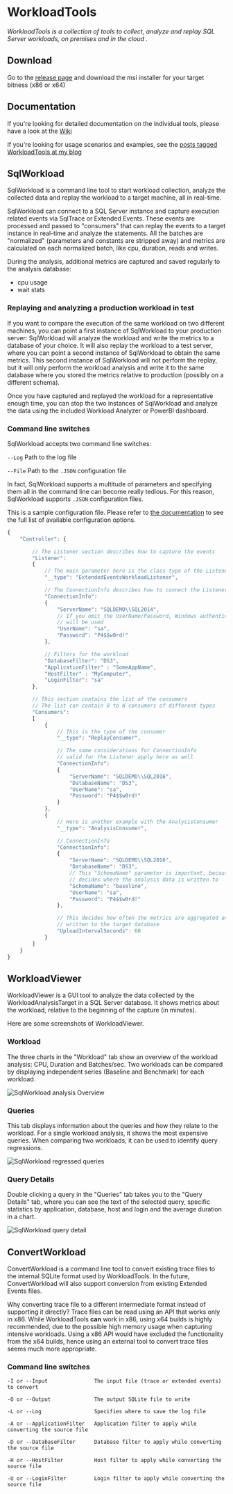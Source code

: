 # WorkloadTools

*WorkloadTools is a collection of tools to collect, analyze and replay SQL Server workloads, on premises and in the cloud .*

## Download

Go to the [release page](https://github.com/spaghettidba/WorkloadTools/releases/latest) and download the msi installer for your target bitness (x86 or x64) 

## Documentation

If you're looking for detailed documentation on the individual tools, please have a look at the [Wiki](https://github.com/spaghettidba/WorkloadTools/wiki)

If you're looking for usage scenarios and examples, see the [posts tagged WorkloadTools at my blog](https://spaghettidba.com/tag/workloadtools/)

## SqlWorkload

SqlWorkload is a command line tool to start workload collection, analyze the collected data and replay the workload to a target machine, all in real-time.

SqlWorkload can connect to a SQL Server instance and capture execution related events via SqlTrace or Extended Events. These events are processed and passed to "consumers" that can replay the events to a target instance in real-time and analyze the statements. 
All the batches are "normalized" (parameters and constants are stripped away) and metrics are calculated on each normalized batch, like cpu, duration, reads and writes.

During the analysis, additional metrics are captured and saved regularly to the analysis database:

- cpu usage
- wait stats

### Replaying and analyzing a production workload in test

If you want to compare the execution of the same workload on two different machines, you can point a first instance of SqlWorkload to your production server: SqlWorkload will analyze the workload and write the metrics to a database of your choice.
It will also replay the workload to a test server, where you can point a second instance of SqlWorkload to obtain the same metrics. This second instance of SqlWorkload will not perform the replay, but it will only perform the workload analysis and write it to the same database where you stored the metrics relative to production (possibly on a different schema).

Once you have captured and replayed the workload for a representative enough time, you can stop the two instances of SqlWorkload and analyze the data using the included Workload Analyzer or PowerBI dashboard.

### Command line switches

SqlWorkload accepts two command line switches:

`--Log` Path to the log file

`--File` Path to the `.JSON` configuration file

In fact, SqlWorkload supports a multitude of parameters and specifying them all in the command line can become really tedious. For this reason, SqlWorkload supports `.JSON` configuration files.

This is a sample configuration file. Please refer to [the documentation](https://github.com/spaghettidba/WorkloadTools/wiki) to see the full list of available configuration options.

```javascript
{
    "Controller": {

        // The Listener section describes how to capture the events
        "Listener":
        {
            // The main parameter here is the class type of the Listener
            "__type": "ExtendedEventsWorkloadListener",

            // The ConnectionInfo describes how to connect the Listener
            "ConnectionInfo":
            {
                "ServerName": "SQLDEMO\\SQL2014",
                // If you omit the UserName/Password, Windows authentication
                // will be used
                "UserName": "sa",
                "Password": "P4$$w0rd!"
            },

            // Filters for the workload
            "DatabaseFilter": "DS3",
            "ApplicationFilter" : "SomeAppName",
            "HostFilter" : "MyComputer",
            "LoginFilter": "sa"
        },

        // This section contains the list of the consumers
        // The list can contain 0 to N consumers of different types
        "Consumers":
        [
            {
                // This is the type of the consumer
                "__type": "ReplayConsumer",

                // The same considerations for ConnectionInfo
                // valid for the Listener apply here as well
                "ConnectionInfo":
                {
                    "ServerName": "SQLDEMO\\SQL2016",
                    "DatabaseName": "DS3",
                    "UserName": "sa",
                    "Password": "P4$$w0rd!"
                }
            },
            {
                // Here is another example with the AnalysisConsumer
                "__type": "AnalysisConsumer",

                // ConnectionInfo
                "ConnectionInfo": 
                {
                    "ServerName": "SQLDEMO\\SQL2016",
                    "DatabaseName": "DS3",
                    // This "SchemaName" parameter is important, because it 
                    // decides where the analysis data is written to
                    "SchemaName": "baseline",
                    "UserName": "sa",
                    "Password": "P4$$w0rd!"
                },

                // This decides how often the metrics are aggregated and 
                // written to the target database
                "UploadIntervalSeconds": 60
            }
        ]
    }
}
```

## WorkloadViewer

WorkloadViewer is a GUI tool to analyze the data collected by the WorkloadAnalysisTarget in a SQL Server database. It shows metrics about the workload, relative to the beginning of the capture (in minutes).

Here are some screenshots of WorkloadViewer. 

### Workload

The three charts in the "Workload" tab show an overview of the workload analysis: CPU, Duration and Batches/sec. Two workloads can be compared by displaying independent series (Baseline and Benchmark) for each workload.

![SqlWorkload analysis Overview](./Images/SqlWorkloadOverview.png "Overview")

### Queries

This tab displays information about the queries and how they relate to the workload. For a single workload analysis, it shows the most expensive queries. When comparing two workloads, it can be used to identify query regressions.

![SqlWorkload regressed queries](./Images/SqlWorkloadRegresses.png "RegressedQueries")

### Query Details

Double clicking a query in the "Queries" tab takes you to the "Query Details" tab, where you can see the text of the selected query, specific statistics by application, database, host and login and the average duration in a chart.

![SqlWorkload query detail](./Images/SqlWorkloadDetail.png "Detail")

## ConvertWorkload

ConvertWorkload is a command line tool to convert existing trace files to the internal SQLite format used by WorkloadTools. In the future, ConvertWorkload will also support conversion from existing Extended Events files.

Why converting trace file to a different intermediate format instead of supporting it directly? Trace files can be read using an API that works only in x86. While WorkloadTools **can** work in x86, using x64 builds is highly recommended, due to the possible high memory usage when capturing intensive workloads. Using a x86 API would have excluded the functionality from the x64 builds, hence using an external tool to convert trace files seems much more appropriate.

### Command line switches

```text
-I or --Input               The input file (trace or extended events) to convert

-O or --Output              The output SQLite file to write

-L or --Log                 Specifies where to save the log file

-A or --ApplicationFilter   Application filter to apply while converting the source file

-D or --DatabaseFilter      Database filter to apply while converting the source file

-H or --HostFilter          Host filter to apply while converting the source file

-U or --LoginFilter         Login filter to apply while converting the source file
```
